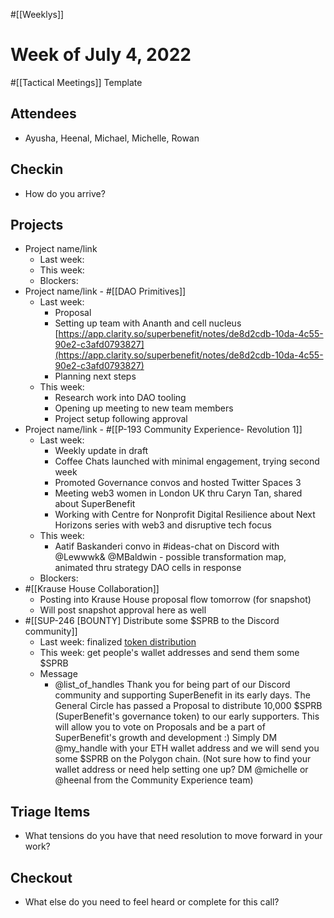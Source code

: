 #[[Weeklys]] 
# Week of July 4, 2022
#[[Tactical Meetings]] Template
## Attendees
- Ayusha, Heenal, Michael, Michelle, Rowan

## Checkin
- How do you arrive?


## Projects
- Project name/link
	- Last week:
	- This week:
	- Blockers:
- Project name/link - #[[DAO Primitives]] 
	- Last week: 
		- Proposal 
		- Setting up team with Ananth and cell nucleus [https://app.clarity.so/superbenefit/notes/de8d2cdb-10da-4c55-90e2-c3afd0793827](https://app.clarity.so/superbenefit/notes/de8d2cdb-10da-4c55-90e2-c3afd0793827) 
		- Planning next steps
	- This week:
		- Research work into DAO tooling 
		- Opening up meeting to new team members
		- Project setup following approval
- Project name/link - #[[P-193 Community Experience- Revolution 1]] 
	- Last week:
		- Weekly update in draft
		- Coffee Chats launched with minimal engagement, trying second week
		- Promoted Governance convos and hosted Twitter Spaces 3
		- Meeting web3 women in London UK thru Caryn Tan, shared about SuperBenefit
		- Working with Centre for Nonprofit Digital Resilience about Next Horizons series with web3 and disruptive tech focus
	- This week:
		- Aatif Baskanderi convo in #ideas-chat on Discord with @Lewwwk& @MBaldwin - possible transformation map, animated thru strategy DAO cells in response
	- Blockers:
- #[[Krause House Collaboration]] 
	- Posting into Krause House proposal flow tomorrow (for snapshot)
	- Will post snapshot approval here as well
- #[[SUP-246 [BOUNTY] Distribute some $SPRB to the Discord community]] 
	- Last week: finalized [token distribution](https://docs.google.com/spreadsheets/d/1woeSHgViAYAxzIqYUQIz9cdPBR4J8vro5EGfM4OY1yU/edit#gid=0)
	- This week: get people's wallet addresses and send them some $SPRB
	- Message
		- @list_of_handles Thank you for being part of our Discord community and supporting SuperBenefit in its early days. The General Circle has passed a Proposal to distribute 10,000 $SPRB (SuperBenefit's governance token) to our early supporters. This will allow you to vote on Proposals and be a part of SuperBenefit's growth and development :) Simply DM @my_handle with your ETH wallet address and we will send you some $SPRB on the Polygon chain. (Not sure how to find your wallet address or need help setting one up? DM @michelle or @heenal from the Community Experience team)

## Triage Items
- What tensions do you have that need resolution to move forward in your work?

## Checkout
- What else do you need to feel heard or complete for this call?

